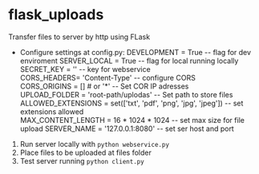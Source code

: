 # flask_uploads
Transfer files to server by http using FLask
  
- Configure settings at config.py: 
DEVELOPMENT = True -- flag for dev enviroment 
SERVER_LOCAL = True -- flag for local running locally  
SECRET_KEY = ''  -- key for webservice  
CORS_HEADERS= 'Content-Type'  -- configure CORS  
CORS_ORIGINS = [] # or '*' -- Set COR IP adresses  
UPLOAD_FOLDER = 'root-path/uplodas' -- Set path to store files
ALLOWED_EXTENSIONS = set(['txt', 'pdf', 'png', 'jpg', 'jpeg']) -- set extensions allowed  
MAX_CONTENT_LENGTH =  16 * 1024 * 1024 -- set max size for file upload
SERVER_NAME = '127.0.0.1:8080' -- set ser host and port
  
1. Run server locally with `python webservice.py`  
2. Place files to be uploaded at files folder   
3. Test server running `python client.py`  
